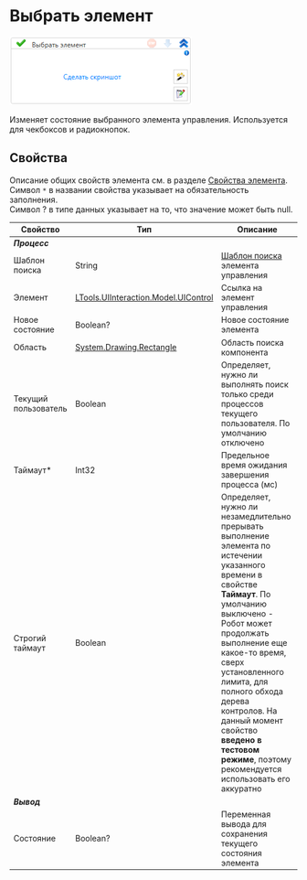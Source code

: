 # Выбрать элемент

![](../../../resources/activities/basic/uiinteraction/image-549.png)

Изменяет состояние выбранного элемента управления. Используется для чекбоксов и радиокнопок.

## Свойства
Описание общих свойств элемента см. в разделе [Свойства элемента](https://docs.primo-rpa.ru/primo-rpa/primo-studio/process/elements#svoistva-elementa).\
Символ `*` в названии свойства указывает на обязательность заполнения.\
Символ ? в типе данных указывает на то, что значение может быть null.

| Свойство             | Тип                                  | Описание                                            |
| -------------------- | ------------------------------------ | --------------------------------------------------- |
| ***Процесс***        |                            |                         |
| Шаблон поиска        | String                               | [Шаблон поиска](https://docs.primo-rpa.ru/primo-rpa/primo-studio/process/searchpatterns) элемента управления                   |
| Элемент              | [LTools.UIInteraction.Model.UIControl](https://docs.primo-rpa.ru/primo-rpa/g_elements/el_basic/els_uiinteraction/tipy-dannykh/uicontrol) | Ссылка на элемент управления  |
| Новое состояние      | Boolean?                             | Новое состояние элемента                            |
| Область              | [System.Drawing.Rectangle](https://learn.microsoft.com/ru-ru/dotnet/api/system.drawing.rectangle?view=netcore-3.0) | Область поиска компонента                           |
| Текущий пользователь | Boolean                              | Определяет, нужно ли выполнять поиск только среди процессов текущего пользователя. По умолчанию отключено |
| Таймаут\*            | Int32                                | Предельное время ожидания завершения процесса (мс)  |
| Строгий таймаут      | Boolean                              | Определяет, нужно ли незамедлительно прерывать выполнение элемента по истечении указанного времени в свойстве **Таймаут**. По умолчанию выключено - Робот может продолжать выполнение еще какое-то время, сверх установленного лимита, для полного обхода дерева контролов. На данный момент свойство **введено в тестовом режиме**, поэтому рекомендуется использовать его аккуратно |
| ***Вывод***          |                            |                    |
| Состояние            | Boolean?                             | Переменная вывода для сохранения текущего состояния элемента               |

